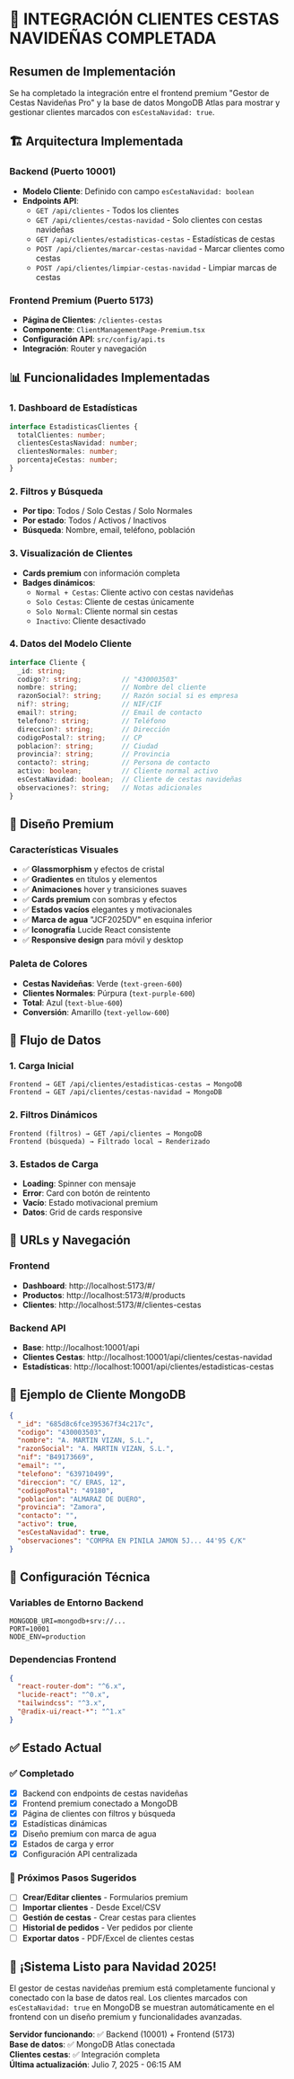 # 🎄 INTEGRACIÓN CLIENTES CESTAS NAVIDEÑAS COMPLETADA

## Resumen de Implementación

Se ha completado la integración entre el frontend premium "Gestor de Cestas Navideñas Pro" y la base de datos MongoDB Atlas para mostrar y gestionar clientes marcados con `esCestaNavidad: true`.

## 🏗️ Arquitectura Implementada

### Backend (Puerto 10001)
- **Modelo Cliente**: Definido con campo `esCestaNavidad: boolean`
- **Endpoints API**:
  - `GET /api/clientes` - Todos los clientes
  - `GET /api/clientes/cestas-navidad` - Solo clientes con cestas navideñas
  - `GET /api/clientes/estadisticas-cestas` - Estadísticas de cestas
  - `POST /api/clientes/marcar-cestas-navidad` - Marcar clientes como cestas
  - `POST /api/clientes/limpiar-cestas-navidad` - Limpiar marcas de cestas

### Frontend Premium (Puerto 5173)
- **Página de Clientes**: `/clientes-cestas`
- **Componente**: `ClientManagementPage-Premium.tsx`
- **Configuración API**: `src/config/api.ts`
- **Integración**: Router y navegación

## 📊 Funcionalidades Implementadas

### 1. Dashboard de Estadísticas
```typescript
interface EstadisticasClientes {
  totalClientes: number;
  clientesCestasNavidad: number;
  clientesNormales: number;
  porcentajeCestas: number;
}
```

### 2. Filtros y Búsqueda
- **Por tipo**: Todos / Solo Cestas / Solo Normales
- **Por estado**: Todos / Activos / Inactivos
- **Búsqueda**: Nombre, email, teléfono, población

### 3. Visualización de Clientes
- **Cards premium** con información completa
- **Badges dinámicos**:
  - `Normal + Cestas`: Cliente activo con cestas navideñas
  - `Solo Cestas`: Cliente de cestas únicamente
  - `Solo Normal`: Cliente normal sin cestas
  - `Inactivo`: Cliente desactivado

### 4. Datos del Modelo Cliente
```typescript
interface Cliente {
  _id: string;
  codigo?: string;          // "430003503"
  nombre: string;           // Nombre del cliente
  razonSocial?: string;     // Razón social si es empresa
  nif?: string;             // NIF/CIF
  email?: string;           // Email de contacto
  telefono?: string;        // Teléfono
  direccion?: string;       // Dirección
  codigoPostal?: string;    // CP
  poblacion?: string;       // Ciudad
  provincia?: string;       // Provincia
  contacto?: string;        // Persona de contacto
  activo: boolean;          // Cliente normal activo
  esCestaNavidad: boolean;  // Cliente de cestas navideñas
  observaciones?: string;   // Notas adicionales
}
```

## 🎨 Diseño Premium

### Características Visuales
- ✅ **Glassmorphism** y efectos de cristal
- ✅ **Gradientes** en títulos y elementos
- ✅ **Animaciones** hover y transiciones suaves
- ✅ **Cards premium** con sombras y efectos
- ✅ **Estados vacíos** elegantes y motivacionales
- ✅ **Marca de agua** "JCF2025DV" en esquina inferior
- ✅ **Iconografía** Lucide React consistente
- ✅ **Responsive design** para móvil y desktop

### Paleta de Colores
- **Cestas Navideñas**: Verde (`text-green-600`)
- **Clientes Normales**: Púrpura (`text-purple-600`)
- **Total**: Azul (`text-blue-600`)
- **Conversión**: Amarillo (`text-yellow-600`)

## 🔄 Flujo de Datos

### 1. Carga Inicial
```
Frontend → GET /api/clientes/estadisticas-cestas → MongoDB
Frontend → GET /api/clientes/cestas-navidad → MongoDB
```

### 2. Filtros Dinámicos
```
Frontend (filtros) → GET /api/clientes → MongoDB
Frontend (búsqueda) → Filtrado local → Renderizado
```

### 3. Estados de Carga
- **Loading**: Spinner con mensaje
- **Error**: Card con botón de reintento
- **Vacío**: Estado motivacional premium
- **Datos**: Grid de cards responsive

## 🚀 URLs y Navegación

### Frontend
- **Dashboard**: http://localhost:5173/#/
- **Productos**: http://localhost:5173/#/products
- **Clientes**: http://localhost:5173/#/clientes-cestas

### Backend API
- **Base**: http://localhost:10001/api
- **Clientes Cestas**: http://localhost:10001/api/clientes/cestas-navidad
- **Estadísticas**: http://localhost:10001/api/clientes/estadisticas-cestas

## 📱 Ejemplo de Cliente MongoDB

```json
{
  "_id": "685d8c6fce395367f34c217c",
  "codigo": "430003503",
  "nombre": "A. MARTIN VIZAN, S.L.",
  "razonSocial": "A. MARTIN VIZAN, S.L.",
  "nif": "B49173669",
  "email": "",
  "telefono": "639710499",
  "direccion": "C/ ERAS, 12",
  "codigoPostal": "49180",
  "poblacion": "ALMARAZ DE DUERO",
  "provincia": "Zamora",
  "contacto": "",
  "activo": true,
  "esCestaNavidad": true,
  "observaciones": "COMPRA EN PINILA JAMON 5J... 44'95 €/K"
}
```

## 🔧 Configuración Técnica

### Variables de Entorno Backend
```env
MONGODB_URI=mongodb+srv://...
PORT=10001
NODE_ENV=production
```

### Dependencias Frontend
```json
{
  "react-router-dom": "^6.x",
  "lucide-react": "^0.x",
  "tailwindcss": "^3.x",
  "@radix-ui/react-*": "^1.x"
}
```

## ✅ Estado Actual

### ✅ Completado
- [x] Backend con endpoints de cestas navideñas
- [x] Frontend premium conectado a MongoDB
- [x] Página de clientes con filtros y búsqueda
- [x] Estadísticas dinámicas
- [x] Diseño premium con marca de agua
- [x] Estados de carga y error
- [x] Configuración API centralizada

### 🎯 Próximos Pasos Sugeridos
- [ ] **Crear/Editar clientes** - Formularios premium
- [ ] **Importar clientes** - Desde Excel/CSV
- [ ] **Gestión de cestas** - Crear cestas para clientes
- [ ] **Historial de pedidos** - Ver pedidos por cliente
- [ ] **Exportar datos** - PDF/Excel de clientes cestas

## 🎄 ¡Sistema Listo para Navidad 2025!

El gestor de cestas navideñas premium está completamente funcional y conectado con la base de datos real. Los clientes marcados con `esCestaNavidad: true` en MongoDB se muestran automáticamente en el frontend con un diseño premium y funcionalidades avanzadas.

**Servidor funcionando**: ✅ Backend (10001) + Frontend (5173)  
**Base de datos**: ✅ MongoDB Atlas conectada  
**Clientes cestas**: ✅ Integración completa  
**Última actualización**: Julio 7, 2025 - 06:15 AM
